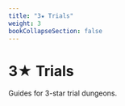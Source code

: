 ```yaml
---
title: "3★ Trials"
weight: 3
bookCollapseSection: false
---
```


# 3★ Trials

Guides for 3-star trial dungeons.
